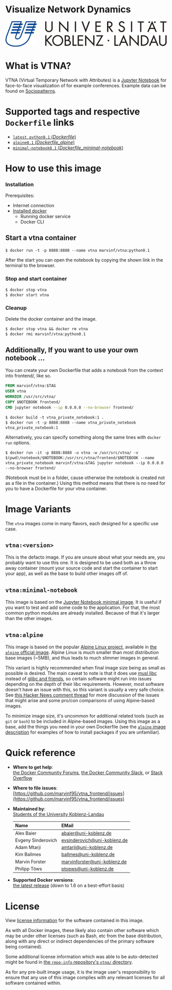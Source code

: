 # Visualize Network Dynamics
![University Koblenz-Landau](frontend/images/university_koblenz_logo.jpg?raw=true "Logo of the university Koblenz-Landau")

# What is VTNA?
VTNA (Virtual Temporary Network with Attributes) is a [Jupyter Notebook](https://jupyter.org/) for face-to-face visualization of for example conferences. Example data can be found on [Sociopatterns](http://www.sociopatterns.org/).

# Supported tags and respective `Dockerfile` links
-	[`latest`, `python0.1` (*Dockerfile*)](https://github.com/marvinf95/vtna_frontend/blob/master/Dockerfile)
-	[`alpine0.1` (*Dockerfile_alpine*)](https://github.com/marvinf95/vtna_frontend/blob/master/Dockerfile_alpine)
-	[`minimal-notebook0.1` (*Dockerfile_minimal-notebook*)](https://github.com/marvinf95/vtna_frontend/blob/master/Dockerfile_minimal-notebook)

# How to use this image

### Installation
Prerequisites:
* Internet connection
* [Installed docker](https://docs.docker.com/engine/installation/)
  * Running docker service
  * Docker CLI

## Start a vtna container
```console
$ docker run -t -p 8888:8888 --name vtna marvinf/vtna:python0.1
```
After the start you can open the notebook by copying the shown link in the terminal to the browser.

### Stop and start container
```console
$ docker stop vtna
$ docker start vtna
```

### Cleanup
Delete the docker container and the image.
```console
$ docker stop vtna && docker rm vtna
$ docker rmi marvinf/vtna:python0.1
```

## Additionally, If you want to use your own notebook ...
You can create your own Dockerfile that adds a notebook from the context into frontend/, like so.
```dockerfile
FROM marvinf/vtna:$TAG
USER vtna
WORKDIR /usr/src/vtna/
COPY $NOTEBOOK frontend/
CMD jupyter notebook --ip 0.0.0.0 --no-browser frontend/
```
```console
$ docker build -t vtna_private_notebook:1 .
$ docker run -t -p 8888:8888 --name vtna_private_notebook vtna_private_notebook:1
```

Alternatively, you can specify something along the same lines with `docker run` options.
```console
$ docker run -it -p 8888:8888 -u vtna -w /usr/src/vtna/ -v $(pwd)/notebook/$NOTEBOOK:/usr/src/vtna/frontend/$NOTEBOOK --name vtna_private_notebook marvinf/vtna:&TAG jupyter notebook --ip 0.0.0.0 --no-browser frontend/
```
(Notebook must be in a folder, cause otherwise the notebook is created not as a file in the container.)
Using this method means that there is no need for you to have a Dockerfile for your vtna container.

# Image Variants
The `vtna` images come in many flavors, each designed for a specific use case.

## `vtna:<version>`
This is the defacto image. If you are unsure about what your needs are, you probably want to use this one. It is designed to be used both as a throw away container (mount your source code and start the container to start your app), as well as the base to build other images off of.

## `vtna:minimal-notebook`
This image is based on the [Jupyter Notebook minimal image](https://hub.docker.com/r/jupyter/minimal-notebook/). It is useful if you want to test and add some code to the application. For that, the most common python modules are already installed. Because of that it's larger than the other images.

## `vtna:alpine`
This image is based on the popular [Alpine Linux project](http://alpinelinux.org), available in [the `alpine` official image](https://hub.docker.com/_/alpine). Alpine Linux is much smaller than most distribution base images (~5MB), and thus leads to much slimmer images in general.

This variant is highly recommended when final image size being as small as possible is desired. The main caveat to note is that it does use [musl libc](http://www.musl-libc.org) instead of [glibc and friends](http://www.etalabs.net/compare_libcs.html), so certain software might run into issues depending on the depth of their libc requirements. However, most software doesn't have an issue with this, so this variant is usually a very safe choice. See [this Hacker News comment thread](https://news.ycombinator.com/item?id=10782897) for more discussion of the issues that might arise and some pro/con comparisons of using Alpine-based images.

To minimize image size, it's uncommon for additional related tools (such as `git` or `bash`) to be included in Alpine-based images. Using this image as a base, add the things you need in your own Dockerfile (see the [`alpine` image description](https://hub.docker.com/_/alpine/) for examples of how to install packages if you are unfamiliar).

# Quick reference
-	**Where to get help**:  
	[the Docker Community Forums](https://forums.docker.com/), [the Docker Community Slack](https://blog.docker.com/2016/11/introducing-docker-community-directory-docker-community-slack/), or [Stack Overflow](https://stackoverflow.com/search?tab=newest&q=docker)

-	**Where to file issues**:  
	[https://github.com/marvinf95/vtna_frontend/issues](https://github.com/marvinf95/vtna_frontend/issues)

-	**Maintained by**:  
	[Students of the University Koblenz-Landau](https://www.uni-koblenz-landau.de/)

    | Name              | EMail                        |
    | --------          | --------                     |
    | Alex Baier        | abaier@uni-koblenz.de        |
    | Evgeny Sinderovich| evsinderovich@uni-koblenz.de |
    | Adam Mtarji       | amtarji@uni-koblenz.de       |
    | Kim Ballmes       | ballmes@uni-koblenz.de       |
    | Marvin Forster    | marvinforster@uni-koblenz.de |
    | Philipp Töws      | ptoews@uni-koblenz.de        |

-	**Supported Docker versions**:  
	[the latest release](https://github.com/docker/docker-ce/releases/latest) (down to 1.6 on a best-effort basis)

# License
View [license information](https://github.com/marvinf95/vtna_frontend/blob/master/LICENSE) for the software contained in this image.

As with all Docker images, these likely also contain other software which may be under other licenses (such as Bash, etc from the base distribution, along with any direct or indirect dependencies of the primary software being contained).

Some additional license information which was able to be auto-detected might be found in [the `repo-info` repository's `vtna/` directory](https://github.com/marvinf95/vtna_frontend/blob/master/LICENSE).

As for any pre-built image usage, it is the image user's responsibility to ensure that any use of this image complies with any relevant licenses for all software contained within.
